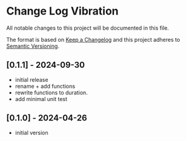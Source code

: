 # Change Log Vibration

All notable changes to this project will be documented in this file.

The format is based on [Keep a Changelog](http://keepachangelog.com/)
and this project adheres to [Semantic Versioning](http://semver.org/).


## [0.1.1] - 2024-09-30
- initial release
- rename + add functions
- rewrite functions to duration.
- add minimal unit test


## [0.1.0] - 2024-04-26
- initial version



